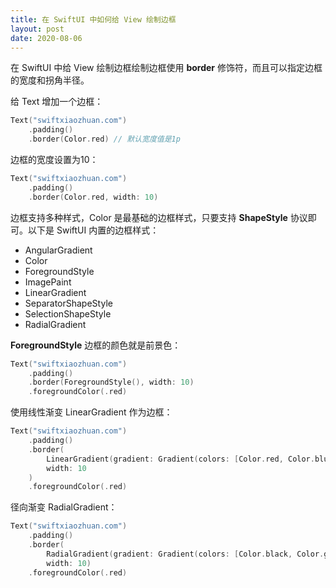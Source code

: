 ```yaml
---
title: 在 SwiftUI 中如何给 View 绘制边框
layout: post
date: 2020-08-06
---
```


在 SwiftUI 中给 View 绘制边框绘制边框使用 **border** 修饰符，而且可以指定边框的宽度和拐角半径。

给 Text 增加一个边框：

```swift
Text("swiftxiaozhuan.com")
	.padding()
	.border(Color.red) // 默认宽度值是1p
```

边框的宽度设置为10：

```swift
Text("swiftxiaozhuan.com")
	.padding()
	.border(Color.red, width: 10)
```

边框支持多种样式，Color 是最基础的边框样式，只要支持 **ShapeStyle** 协议即可。以下是 SwiftUI 内置的边框样式： 

- AngularGradient
-  Color 
-  ForegroundStyle 
-   ImagePaint 
-   LinearGradient 
-   SeparatorShapeStyle 
-   SelectionShapeStyle 
-   RadialGradient

 **ForegroundStyle** 边框的颜色就是前景色：

```swift
Text("swiftxiaozhuan.com")
    .padding()
    .border(ForegroundStyle(), width: 10)
    .foregroundColor(.red)
```
使用线性渐变 LinearGradient 作为边框：
```swift
Text("swiftxiaozhuan.com")
    .padding()
    .border( 
        LinearGradient(gradient: Gradient(colors: [Color.red, Color.blue]), startPoint: .leading, endPoint: .trailing),
        width: 10
    )
    .foregroundColor(.red)
```

径向渐变 RadialGradient：

```swift
Text("swiftxiaozhuan.com")
    .padding()
    .border(
        RadialGradient(gradient: Gradient(colors: [Color.black, Color.green]), center: .center, startRadius: 5, endRadius: 130),
        width: 10)
    .foregroundColor(.red)
```

